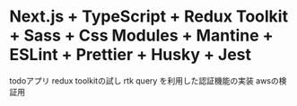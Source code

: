 # Next.js + TypeScript + Redux Toolkit + Sass + Css Modules + Mantine + ESLint + Prettier + Husky + Jest

todoアプリ
redux toolkitの試し
rtk query を利用した認証機能の実装
awsの検証用
